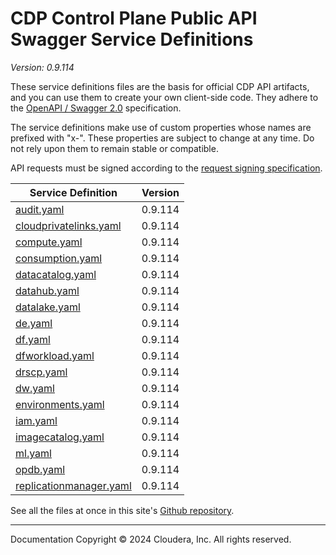 # CDP Control Plane Public API Swagger Service Definitions

*Version: 0.9.114*

These service definitions files are the basis for official CDP API artifacts,
and you can use them to create your own client-side code. They adhere to the
[OpenAPI / Swagger 2.0](https://swagger.io/specification/v2/) specification.

The service definitions make use of custom properties whose names are prefixed
with "x-". These properties are subject to change at any time. Do not rely upon
them to remain stable or compatible.

API requests must be signed according to the
[request signing specification](request_signing.md).

| Service Definition | Version |
| --- | --- |
| [audit.yaml](./audit.yaml) | 0.9.114 |
| [cloudprivatelinks.yaml](./cloudprivatelinks.yaml) | 0.9.114 |
| [compute.yaml](./compute.yaml) | 0.9.114 |
| [consumption.yaml](./consumption.yaml) | 0.9.114 |
| [datacatalog.yaml](./datacatalog.yaml) | 0.9.114 |
| [datahub.yaml](./datahub.yaml) | 0.9.114 |
| [datalake.yaml](./datalake.yaml) | 0.9.114 |
| [de.yaml](./de.yaml) | 0.9.114 |
| [df.yaml](./df.yaml) | 0.9.114 |
| [dfworkload.yaml](./dfworkload.yaml) | 0.9.114 |
| [drscp.yaml](./drscp.yaml) | 0.9.114 |
| [dw.yaml](./dw.yaml) | 0.9.114 |
| [environments.yaml](./environments.yaml) | 0.9.114 |
| [iam.yaml](./iam.yaml) | 0.9.114 |
| [imagecatalog.yaml](./imagecatalog.yaml) | 0.9.114 |
| [ml.yaml](./ml.yaml) | 0.9.114 |
| [opdb.yaml](./opdb.yaml) | 0.9.114 |
| [replicationmanager.yaml](./replicationmanager.yaml) | 0.9.114 |

See all the files at once in this site's
[Github repository](https://github.com/cloudera/cdp-dev-docs/tree/master/api-docs/swagger).

----

Documentation Copyright © 2024 Cloudera, Inc. All rights reserved.

